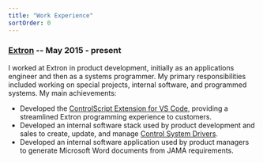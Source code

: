 ```yaml
---
title: "Work Experience"
sortOrder: 0
---
```

### [Extron](https://www.extron.com) -- May 2015 - present
I worked at Extron in product development, initially as an applications engineer and then as a systems programmer. My primary responsibilities included working on special projects, internal software, and programmed systems. My main achievements:
- Developed the [ControlScript Extension for VS Code](https://www.extron.com/product/software/controlscriptvscode), providing a streamlined Extron programming experience to customers.
- Developed an internal software stack used by product development and sales to create, update, and manage [Control System Drivers](https://www.extron.com/download/control-system-drivers).
- Developed an internal software application used by product managers to generate Microsoft Word documents from JAMA requirements.